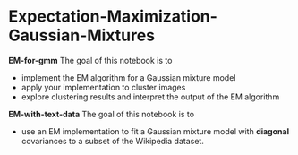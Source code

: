 # Expectation-Maximization-Gaussian-Mixtures

**EM-for-gmm**
The goal of this notebook is to 
* implement the EM algorithm for a Gaussian mixture model
* apply your implementation to cluster images
* explore clustering results and interpret the output of the EM algorithm  


**EM-with-text-data**
The goal of this notebook is to 
* use an EM implementation to fit a Gaussian mixture model with **diagonal** covariances to a subset of the Wikipedia dataset.
